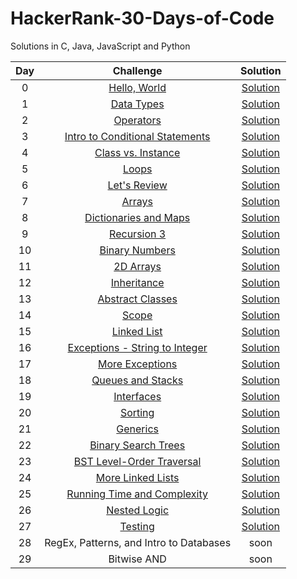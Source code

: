 # HackerRank-30-Days-of-Code

Solutions in C, Java, JavaScript and Python

| Day	| Challenge	| Solution |
| :---: | :---: | :---: | 
| 0 | [Hello, World](https://www.hackerrank.com/challenges/30-hello-world) | [Solution](https://github.com/GabrielaAnjos/HackerRank-30-Days-of-Code/tree/main/Day%200%20-%20Hello%2C%20World) |
| 1 | [Data Types](https://www.hackerrank.com/challenges/30-data-types) | [Solution](https://github.com/GabrielaAnjos/HackerRank-30-Days-of-Code/tree/main/Day%201%20-%20Data%20Types) |
| 2 | [Operators](https://www.hackerrank.com/challenges/30-operators) | [Solution](https://github.com/GabrielaAnjos/HackerRank-30-Days-of-Code/tree/main/Day%202%20-%20Operators) |
| 3 | [Intro to Conditional Statements](https://www.hackerrank.com/challenges/30-conditional-statements) | [Solution](https://github.com/GabrielaAnjos/HackerRank-30-Days-of-Code/tree/main/Day%203%20-Intro%20to%20Conditional%20Statements) |
| 4 | [Class vs. Instance](https://www.hackerrank.com/challenges/30-class-vs-instance) | [Solution](https://github.com/GabrielaAnjos/HackerRank-30-Days-of-Code/tree/main/Day%204%20-%20Class%20vs.%20Instance) |
| 5 | [Loops](https://www.hackerrank.com/challenges/30-loops) | [Solution](https://github.com/GabrielaAnjos/HackerRank-30-Days-of-Code/tree/main/Day%205%20-%20Loops) |
| 6 | [Let's Review](https://www.hackerrank.com/challenges/30-review-loop) | [Solution](https://github.com/GabrielaAnjos/HackerRank-30-Days-of-Code/tree/main/Day%206%20-%20Lets%20Review) |
| 7 | [Arrays](https://www.hackerrank.com/challenges/30-arrays) | [Solution](https://github.com/GabrielaAnjos/HackerRank/tree/main/30-Days-of-Code/Day%207%20-%20Arrays) |
| 8 | [Dictionaries and Maps](https://www.hackerrank.com/challenges/30-dictionaries-and-maps) | [Solution](https://github.com/GabrielaAnjos/HackerRank/tree/main/30-Days-of-Code/Day%208%20-%20Dictionaries%20and%20Maps) |
| 9 | [Recursion 3](https://www.hackerrank.com/challenges/30-recursion) | [Solution](https://github.com/GabrielaAnjos/HackerRank/tree/main/30-Days-of-Code/Day%209%20-%20Recursion%203) |
| 10 | [Binary Numbers](https://www.hackerrank.com/challenges/30-binary-numbers) | [Solution](https://github.com/GabrielaAnjos/HackerRank/tree/main/30-Days-of-Code/Day%2010%20-%20Binary%20Numbers) |
| 11 | [2D Arrays](https://www.hackerrank.com/challenges/30-2d-arrays) | [Solution](https://github.com/GabrielaAnjos/HackerRank/tree/main/30-Days-of-Code/Day%2011%20-%202D%20Arrays) |
| 12 | [Inheritance](https://www.hackerrank.com/challenges/30-inheritance) | [Solution](https://github.com/GabrielaAnjos/HackerRank/tree/main/30-Days-of-Code/Day%2012%20-%20Inheritance) |
| 13 | [Abstract Classes](https://www.hackerrank.com/challenges/30-abstract-classes) | [Solution](https://github.com/GabrielaAnjos/HackerRank/tree/main/30-Days-of-Code/Day%2013%20-%20Abstract%20Classes) |
| 14 | [Scope](https://www.hackerrank.com/challenges/30-scope) | [Solution](https://github.com/GabrielaAnjos/HackerRank/tree/main/30-Days-of-Code/Day%2014%20-%20Scope) |
| 15 | [Linked List](https://www.hackerrank.com/challenges/30-linked-list) | [Solution](https://github.com/GabrielaAnjos/HackerRank/tree/main/30-Days-of-Code/Day%2015%20-%20Linked%20List) |
| 16 | [Exceptions - String to Integer](https://www.hackerrank.com/challenges/30-exceptions-string-to-integer/problem) | [Solution](https://github.com/GabrielaAnjos/HackerRank/tree/main/30-Days-of-Code/Day%2016%20-%20Exceptions%20-%20String%20to%20Integer) |
| 17 | [More Exceptions](https://www.hackerrank.com/challenges/30-more-exceptions?isFullScreen=true) | [Solution](https://github.com/GabrielaAnjos/HackerRank/tree/main/30-Days-of-Code/Day%2017%20-%20More%20Exceptions) |
| 18 | [Queues and Stacks](https://www.hackerrank.com/challenges/30-queues-stacks?isFullScreen=true) | [Solution](https://github.com/GabrielaAnjos/HackerRank/tree/main/30-Days-of-Code/Day%2018%20-%20Queues%20and%20Stacks) |
| 19 | [Interfaces](https://www.hackerrank.com/challenges/30-interfaces?isFullScreen=true) | [Solution](https://github.com/GabrielaAnjos/HackerRank/tree/main/30-Days-of-Code/Day%2019%20-%20Interfaces) |
| 20 | [Sorting](https://www.hackerrank.com/challenges/30-sorting?isFullScreen=true) | [Solution](https://github.com/GabrielaAnjos/HackerRank/tree/main/30-Days-of-Code/Day%2020%20-%20Sorting) |
| 21 | [Generics](https://www.hackerrank.com/challenges/30-generics?isFullScreen=true) | [Solution](https://github.com/GabrielaAnjos/HackerRank/tree/main/30-Days-of-Code/Day%2021%20-%20Generics) |
| 22 | [Binary Search Trees](https://www.hackerrank.com/challenges/30-binary-search-trees?isFullScreen=true) | [Solution](https://github.com/GabrielaAnjos/HackerRank/tree/main/30-Days-of-Code/Day%2022%20-%20Binary%20Search%20Trees) |
| 23 | [BST Level-Order Traversal](https://www.hackerrank.com/challenges/30-binary-trees?isFullScreen=true) | [Solution](https://github.com/GabrielaAnjos/HackerRank/tree/main/30-Days-of-Code/Day%2023%20-%20BST%20Level-Order%20Traversal) |
| 24 | [More Linked Lists](https://www.hackerrank.com/challenges/30-linked-list-deletion?isFullScreen=true) | [Solution](https://github.com/GabrielaAnjos/HackerRank/tree/main/30-Days-of-Code/Day%2024%20-%20More%20Linked%20Lists) |
| 25 | [Running Time and Complexity](https://www.hackerrank.com/challenges/30-running-time-and-complexity?isFullScreen=true) | [Solution](https://github.com/GabrielaAnjos/HackerRank/tree/main/30-Days-of-Code/Day%2025%20-%20Running%20Time%20and%20Complexity) |
| 26 | [Nested Logic](https://www.hackerrank.com/challenges/30-nested-logic?isFullScreen=true) | [Solution](https://github.com/GabrielaAnjos/HackerRank/tree/main/30-Days-of-Code/Day%2026%20-%20Nested%20Logic) |
| 27 | [Testing](https://www.hackerrank.com/challenges/30-testing?isFullScreen=true) | [Solution](https://github.com/GabrielaAnjos/HackerRank/tree/main/30-Days-of-Code/Day%2027%20-%20Testing) |
| 28 | RegEx, Patterns, and Intro to Databases | soon |
| 29 | Bitwise AND | soon |
